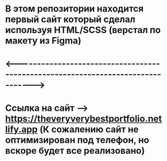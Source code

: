 # В этом репозитории находится первый сайт который сделал используя HTML/SCSS (верстал по макету из Figma)
# <-------------------------------------------------------------------------------->
# Ссылка на сайт -->  https://theveryverybestportfolio.netlify.app (К сожалению сайт не оптимизирован под телефон, но вскоре будет все реализовано)

